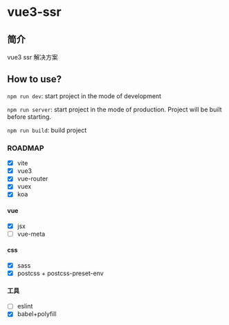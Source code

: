 # vue3-ssr

## 简介

vue3 ssr 解决方案

## How to use?

`npm run dev`: start project in the mode of development

`npm run server`: start project in the mode of production. Project will be built before starting.

`npm run build`: build project

### ROADMAP

- [x] vite
- [x] vue3
- [x] vue-router
- [x] vuex
- [x] koa

#### vue

- [x] jsx
- [ ] vue-meta

#### css

- [x] sass
- [x] postcss + postcss-preset-env

#### 工具

- [ ] eslint
- [x] babel+polyfill

